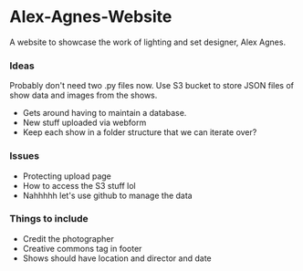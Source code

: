 # Alex-Agnes-Website

A website to showcase the work of lighting and set designer, Alex Agnes.

### Ideas
Probably don't need two .py files now.
Use S3 bucket to store JSON files of show data and images from the shows. 
 - Gets around having to maintain a database.
 - New stuff uploaded via webform 
 - Keep each show in a folder structure that we can iterate over?

 ### Issues
  - Protecting upload page
  - How to access the S3 stuff lol
  - Nahhhhh let's use github to manage the data

  ### Things to include
  - Credit the photographer
  - Creative commons tag in footer
  - Shows should have location and director and date